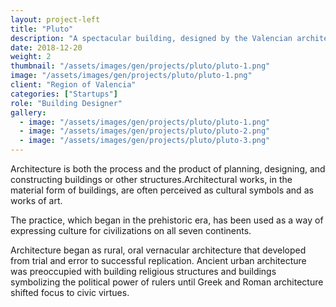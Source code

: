 ```yaml
---
layout: project-left
title: "Pluto"
description: "A spectacular building, designed by the Valencian architect Santiago Calatrava."
date: 2018-12-20
weight: 2
thumbnail: "/assets/images/gen/projects/pluto/pluto-1.png"
image: "/assets/images/gen/projects/pluto/pluto-1.png"
client: "Region of Valencia"
categories: ["Startups"]
role: "Building Designer"
gallery:
  - image: "/assets/images/gen/projects/pluto/pluto-1.png"
  - image: "/assets/images/gen/projects/pluto/pluto-2.png"
  - image: "/assets/images/gen/projects/pluto/pluto-3.png"
---
```


Architecture is both the process and the product of planning, designing, and constructing buildings or other structures.Architectural works, in the material form of buildings, are often perceived as cultural symbols and as works of art.

The practice, which began in the prehistoric era, has been used as a way of expressing culture for civilizations on all seven continents.

Architecture began as rural, oral vernacular architecture that developed from trial and error to successful replication. Ancient urban architecture was preoccupied with building religious structures and buildings symbolizing the political power of rulers until Greek and Roman architecture shifted focus to civic virtues.
